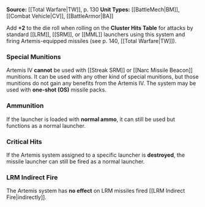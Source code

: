 
**Source:** [[Total Warfare|TW]], p. 130
**Unit Types:** [[BattleMech|BM]], [[Combat Vehicle|CV]], [[BattleArmor|BA]]  

Add **+2** to the die roll when rolling on the **Cluster Hits Table** for attacks by standard [[LRM]], [[SRM]], or [[MML]] launchers using this system and firing Artemis-equipped missiles (see p. 140, [[Total Warfare|TW]]).  

### Special Munitions  
Artemis IV **cannot** be used with [[Streak SRM]] or [[Narc Missile Beacon]] munitions. It can be used with any other kind of special munitions, but those munitions do not gain any benefits from the Artemis IV. The system may be used with **one-shot (OS)** missile packs.  

### Ammunition  
If the launcher is loaded with **normal ammo**, it can still be used but functions as a normal launcher.  

### Critical Hits  
If the Artemis system assigned to a specific launcher is **destroyed**, the missile launcher can still be fired as a normal launcher.  

### LRM Indirect Fire  
The Artemis system has **no effect** on LRM missiles fired [[LRM Indirect Fire|indirectly]].  

